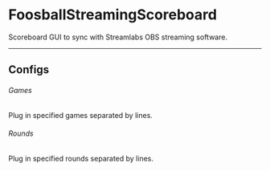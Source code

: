 # FoosballStreamingScoreboard
Scoreboard GUI to sync with Streamlabs OBS streaming software.

----
## Configs

###### Games
Plug in specified games separated by lines.

###### Rounds
Plug in specified rounds separated by lines.
